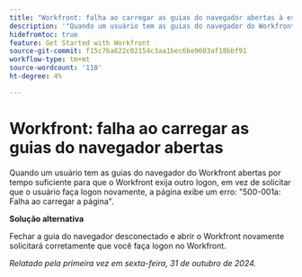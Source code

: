 ```yaml
---
title: "Workfront: falha ao carregar as guias do navegador abertas à esquerda"
description: '"Quando um usuário tem as guias do navegador do Workfront abertas por tempo suficiente para que o Workfront exija outro logon, em vez de solicitar que o usuário faça logon novamente, a página exibe um erro: "500-001a: Falha ao carregar a página"." '
hidefromtoc: true
feature: Get Started with Workfront
source-git-commit: f15c76a622c02154c3aa1bec6be9603af18bbf91
workflow-type: tm+mt
source-wordcount: '110'
ht-degree: 4%

---
```


# Workfront: falha ao carregar as guias do navegador abertas

Quando um usuário tem as guias do navegador do Workfront abertas por tempo suficiente para que o Workfront exija outro logon, em vez de solicitar que o usuário faça logon novamente, a página exibe um erro: &quot;500-001a: Falha ao carregar a página&quot;.

**Solução alternativa**

Fechar a guia do navegador desconectado e abrir o Workfront novamente solicitará corretamente que você faça logon no Workfront.

_Relatado pela primeira vez em sexta-feira, 31 de outubro de 2024._

